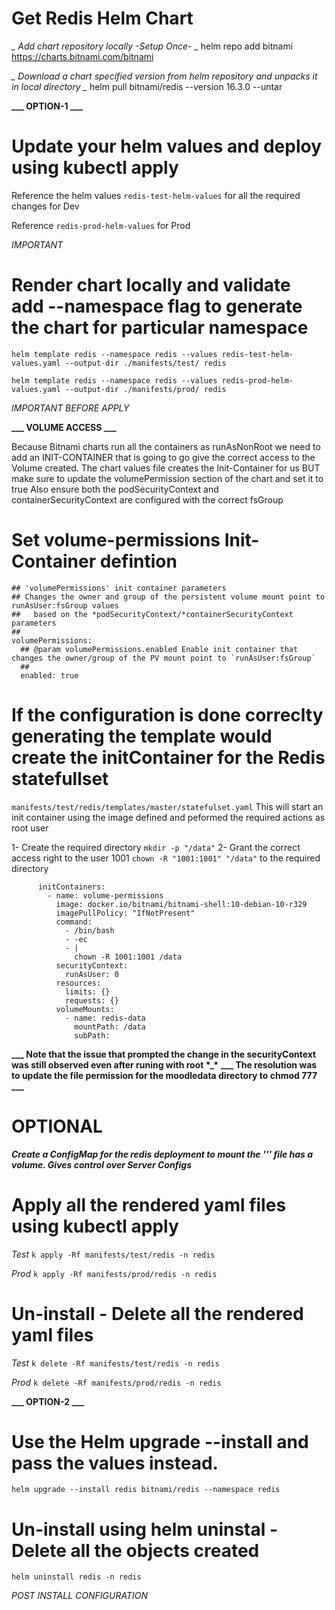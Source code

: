# Get Redis Helm Chart

**_* Add chart repository locally -Setup Once- *_**
helm repo add bitnami https://charts.bitnami.com/bitnami

**_* Download a chart specified version from helm repository and unpacks it in local directory *_**
helm pull bitnami/redis --version 16.3.0 --untar

**\_\__ OPTION-1 _\_\_**

# Update your helm values and deploy using kubectl apply

Reference the helm values `redis-test-helm-values` for all the required changes for Dev

Reference `redis-prod-helm-values` for Prod

_IMPORTANT_

# Render chart locally and validate add --namespace flag to generate the chart for particular namespace

`helm template redis --namespace redis --values redis-test-helm-values.yaml --output-dir ./manifests/test/ redis`

`helm template redis --namespace redis --values redis-prod-helm-values.yaml --output-dir ./manifests/prod/ redis`

_IMPORTANT BEFORE APPLY_

**\_\__ VOLUME ACCESS _\_\_**

Because Bitnami charts run all the containers as runAsNonRoot we need to add an INIT-CONTAINER that is going to go give the correct access to the Volume created.
The chart values file creates the Init-Container for us BUT make sure to update the volumePermission section of the chart and set it to true
Also ensure both the podSecurityContext and containerSecurityContext are configured with the correct fsGroup

# Set volume-permissions Init-Container defintion

```
## 'volumePermissions' init container parameters
## Changes the owner and group of the persistent volume mount point to runAsUser:fsGroup values
##   based on the *podSecurityContext/*containerSecurityContext parameters
##
volumePermissions:
  ## @param volumePermissions.enabled Enable init container that changes the owner/group of the PV mount point to `runAsUser:fsGroup`
  ##
  enabled: true
```

# If the configuration is done correclty generating the template would create the initContainer for the Redis statefullset

`manifests/test/redis/templates/master/statefulset.yaml`
This will start an init container using the image defined and peformed the required actions as root user

1- Create the required directory `mkdir -p "/data"`
2- Grant the correct access right to the user 1001 `chown -R "1001:1001" "/data"` to the required directory

```
      initContainers:
        - name: volume-permissions
          image: docker.io/bitnami/bitnami-shell:10-debian-10-r329
          imagePullPolicy: "IfNotPresent"
          command:
            - /bin/bash
            - -ec
            - |
              chown -R 1001:1001 /data
          securityContext:
            runAsUser: 0
          resources:
            limits: {}
            requests: {}
          volumeMounts:
            - name: redis-data
              mountPath: /data
              subPath:
```

**\_\__ Note that the issue that prompted the change in the securityContext was still observed even after runing with root \*_\***
**\_\_\_ The resolution was to update the file permission for the moodledata directory to chmod 777 \_\_\_**

# OPTIONAL

**_*Create a ConfigMap for the redis deployment to mount the ''' file has a volume. Gives control over Server Configs*_**

# Apply all the rendered yaml files using kubectl apply

_Test_
`k apply -Rf manifests/test/redis -n redis`

_Prod_
`k apply -Rf manifests/prod/redis -n redis`

# Un-install - Delete all the rendered yaml files

_Test_
`k delete -Rf manifests/test/redis -n redis`

_Prod_
`k delete -Rf manifests/prod/redis -n redis`

**\_\__ OPTION-2 _\_\_**

# Use the Helm upgrade --install and pass the values instead.

`helm upgrade --install redis bitnami/redis --namespace redis `

# Un-install using helm uninstal - Delete all the objects created

`helm uninstall redis -n redis`

_POST INSTALL CONFIGURATION_
